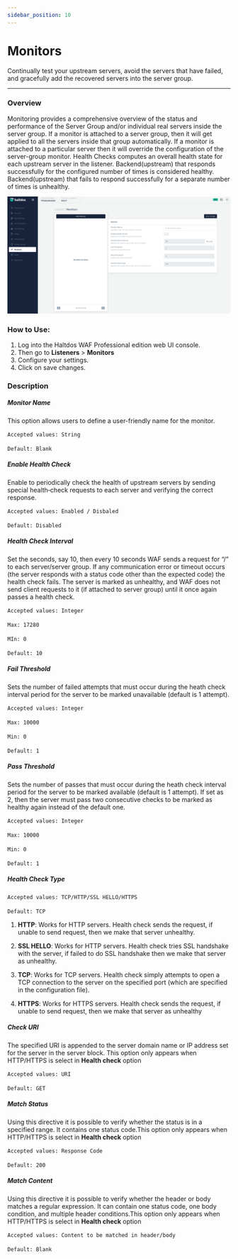 ```yaml
---
sidebar_position: 10
---
```




# Monitors


Continually test your upstream servers, avoid the servers that have failed, and gracefully add the recovered servers into the server group.

---
### Overview

Monitoring provides a comprehensive overview of the status and performance of the Server Group and/or individual real servers inside the server group. If a monitor is attached to a server group, then it will get applied to all the servers inside that group automatically. If a monitor is attached to a particular server then it will override the configuration of the server-group monitor. Health Checks computes an overall health state for each upstream server in the listener. Backend(upstream) that responds successfully for the configured number of times is considered healthy. Backend(upstream) that fails to respond successfully for a separate number of times is unhealthy.

![monitors](/img/pro-waf/docs/monitors.png)

### How to Use:
1. Log into the Haltdos WAF Professional edition web UI console.
2. Then go to **Listeners** > **Monitors**
3. Configure your settings.
4. Click on save changes.

### Description

##### **Monitor Name**

This option allows users to define a user-friendly name for the monitor.

    Accepted values: String

    Default: Blank  

##### **Enable Health Check**
Enable to periodically check the health of upstream servers by sending special health‑check requests to each server and verifying the correct response.

    Accepted values: Enabled / Disbaled

    Default: Disabled 

##### **Health Check Interval**
Set the seconds, say 10, then every 10 seconds WAF sends a request for “/” to each server/server group. If any communication error or timeout occurs (the server responds with a status code other than the expected code) the health check fails. The server is marked as unhealthy, and WAF does not send client requests to it (if attached to server group) until it once again passes a health check.

    Accepted values: Integer

    Max: 17280

    MIn: 0

    Default: 10  

##### **Fail Threshold**
Sets the number of failed attempts that must occur during the heath check interval period for the server to be marked unavailable (default is 1 attempt).

    Accepted values: Integer

    Max: 10000

    Min: 0

    Default: 1  

##### **Pass Threshold**
Sets the number of passes that must occur during the heath check interval period for the server to be marked available (default is 1 attempt). If set as 2, then the server must pass two consecutive checks to be marked as healthy again instead of the default one.

    Accepted values: Integer

    Max: 10000

    Min: 0

    Default: 1  

##### **Health Check Type**

    Accepted values: TCP/HTTP/SSL HELLO/HTTPS

    Default: TCP  

1. **HTTP**: Works for HTTP servers. Health check sends the request, if unable to send request, then we make that server unhealthy.

2. **SSL HELLO**: Works for HTTP servers. Health check tries SSL handshake with the server, if failed to do SSL handshake then we make that server as unhealthy.

3. **TCP**: Works for TCP servers. Health check simply attempts to open a TCP connection to the server on the specified port (which are specified in the configuration file).

4. **HTTPS**: Works for HTTPS servers. Health check sends the request, if unable to send request, then we make that server as unhealthy

##### **Check URI**
The specified URI is appended to the server domain name or IP address set for the server in the server block. This option only appears when HTTP/HTTPS is select in **Health check** option

    Accepted values: URI

    Default: GET  

##### **Match Status**
Using this directive it is possible to verify whether the status is in a specified range. It contains one status code.This option only appears when HTTP/HTTPS is select in **Health check** option

    Accepted values: Response Code

    Default: 200  

##### **Match Content**
Using this directive it is possible to verify whether the header or body matches a regular expression. It can contain one status code, one body condition, and multiple header conditions.This option only appears when HTTP/HTTPS is select in **Health check** option

    Accepted values: Content to be matched in header/body

    Default: Blank





